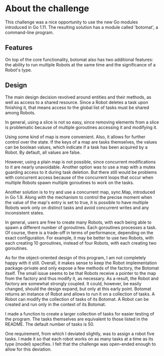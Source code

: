 # About the challenge
This challenge was a nice opportunity to use the new Go modules introduced in Go 1.11.
The resulting solution has a module called 'botomat', a command-line program.

## Features
On top of the core functionality, botomat also has two additional features: the ability to run multiple Robots at the same time and the significance of a Robot's type.

## Design
The main design decision revolved around entities and their methods, as well as access to a shared resource. Since a Robot deletes a task upon finishing it, that means access to the global list of tasks must be shared among Robots.

In general, using a slice is not so easy, since removing elements from a slice is problematic because of multiple goroutines accessing it and modifying it.

Using some kind of map is more convenient. Also, it allows for further control over the state.
If the keys of a map are tasks themselves, the values can be boolean values, which indicate if a task has been acquired by a Robot. By default, all values are false.

However, using a plain map is not possible, since concurrent modifications to it are nearly unavoidable. Another option was to use a map with a mutex guarding access to it during task deletion.
But there still would be problems with concurrent access because of the concurrent loops that occur when multiple Robots spawn multiple goroutines to work on the tasks.

Another solution is to try and use a concurrent map, sync.Map, introduced in Go 1.9.
Along with the mechanism to control the precise moment when the value of the map's entry is set to true, it is possible to have multiple Robots work only on distinct tasks and avoid concurrent writes and any inconsistent states.

In general, users are free to create many Robots, with each being able to spawn a different number of goroutines. Each goroutines processes a task.
Of course, there is a trade-off in terms of performance, depending on the exact configuration.
For example, it may be better to use two Robots, with each creating 10 goroutines, instead of four Robots, with each creating two goroutines.

As for the object-oriented design of this program, I am not completely happy with it still.
Overall, it makes sense to keep the Robot implementation package-private and only expose a few methods of the factory, the Botomat itself.
The small issue seems to be that Robots receive a pointer to the map from the factory and thus modify it, as necessary. As a result, the Robot and factory are somewhat strongly coupled.
It could, however, be easily changed, should the design expand, but only at this early point.
Botomat returns an instance of Robot and allows to run it on a collection of tasks.
A Robot can modify the collection of tasks of its Botomat. A Robot can be created and run only in the context of its Botomat.

I made a function to create a larger collection of tasks for easier testing of the program. The tasks themselves are equivalent to those listed in the README. The default number of tasks is 50.

One requirement, from which I deviated slightly, was to assign a robot five tasks. I made it so that each robot works on as many tasks at a time as its type (model) specifies. I felt that the challenge was open-ended enough to allow for this deviation.
